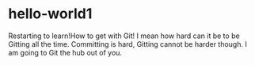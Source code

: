 # hello-world1
Restarting to learn!How to get with Git!
I mean how hard can it be to be Gitting all the time. Committing is hard, Gitting cannot be harder though. I am going to Git the hub out of you. 
